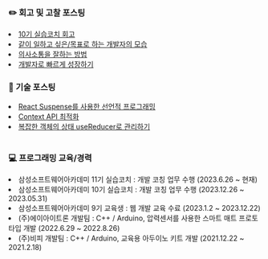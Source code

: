<div> 
    <h3> ✏️ 회고 및 고찰 포스팅</h3>
    <li> <a href="https://jeongseulho.github.io/diary/1-SSAFY-10%EA%B8%B0-%EC%8B%A4%EC%8A%B5%EC%BD%94%EC%B9%98-%ED%9A%8C%EA%B3%A0/"> 10기 실습코치 회고 </a> </li>
    <li> <a href="https://jeongseulho.github.io/diary/2-%EA%B0%99%EC%9D%B4-%EC%9D%BC%ED%95%98%EA%B3%A0-%EC%8B%B6%EC%9D%80-%EA%B0%9C%EB%B0%9C%EC%9E%90%EC%9D%98-%EB%AA%A8%EC%8A%B5/"> 같이 일하고 싶은/목표로 하는 개발자의 모습 </a> </li>
    <li> <a href="https://jeongseulho.github.io/diary/3-%EC%9D%98%EC%82%AC%EC%86%8C%ED%86%B5%EC%9D%84-%EC%9E%98%ED%95%98%EB%8A%94-%EB%B0%A9%EB%B2%95/"> 의사소통을 잘하는 방법  </a> </li>
    <li> <a href="https://jeongseulho.github.io/diary/4-%EA%B0%9C%EB%B0%9C%EC%9E%90%EB%A1%9C-%EB%B9%A0%EB%A5%B4%EA%B2%8C-%EC%84%B1%EC%9E%A5%ED%95%98%EA%B8%B0/"> 개발자로 빠르게 성장하기 </a> </li>
</div>
<div> 
    <h3> 📱 기술 포스팅</h3>  
    <li> <a href="https://jeongseulho.github.io/tech/2023-10-01-React-Suspense/"> React Suspense를 사용한 선언적 프로그래밍 </a> </li>
    <li> <a href="https://jeongseulho.github.io/tech/2023-08-20-Context-API-%EC%B5%9C%EC%A0%81%ED%99%94/"> Context API 최적화 </a> </li>
    <li> <a href="https://jeongseulho.github.io/tech/2023-09-22-%EB%B3%B5%EC%9E%A1%ED%95%9C-%EA%B0%9D%EC%B2%B4%EC%9D%98-%EC%83%81%ED%83%9C-useReducer%EB%A1%9C-%EA%B4%80%EB%A6%AC%ED%95%98%EA%B8%B0/"> 복잡한 객체의 상태 useReducer로 관리하기 </a> </li>
</div>
<br>
<div> 
    <h3> 💻 프로그래밍 교육/경력</h3>  
    <li> 삼성소프트웨어아카데미 11기 실습코치 : 개발 코칭 업무 수행 (2023.6.26 ~ 현재)
    <li> 삼성소프트웨어아카데미 10기 실습코치 : 개발 코칭 업무 수행 (2023.12.26 ~ 2023.05.31)
    <li> 삼성소프트웨어아카데미 9기 교육생 : 웹 개발 교육 수료 (2023.1.2 ~ 2023.12.22)
    <li> (주)에이아이트론 개발팀 : C++ / Arduino, 압력센서를 사용한 스마트 매트 프로토타입 개발 (2022.6.29 ~ 2022.8.26)
    <li> (주)비피 개발팀 : C++ / Arduino, 교육용 아두이노 키트 개발 (2021.12.22 ~ 2021.2.18)
</div>

